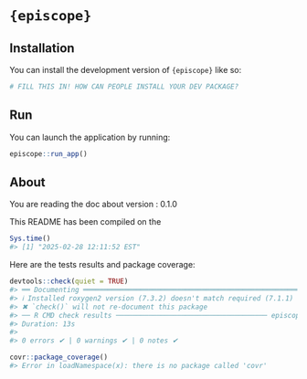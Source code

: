 
<!-- README.md is generated from README.Rmd. Please edit that file -->

# `{episcope}`

<!-- badges: start -->
<!-- badges: end -->

## Installation

You can install the development version of `{episcope}` like so:

``` r
# FILL THIS IN! HOW CAN PEOPLE INSTALL YOUR DEV PACKAGE?
```

## Run

You can launch the application by running:

``` r
episcope::run_app()
```

## About

You are reading the doc about version : 0.1.0

This README has been compiled on the

``` r
Sys.time()
#> [1] "2025-02-28 12:11:52 EST"
```

Here are the tests results and package coverage:

``` r
devtools::check(quiet = TRUE)
#> ══ Documenting ═════════════════════════════════════════════════════════════════
#> ℹ Installed roxygen2 version (7.3.2) doesn't match required (7.1.1)
#> ✖ `check()` will not re-document this package
#> ── R CMD check results ───────────────────────────────────── episcope 0.1.0 ────
#> Duration: 13s
#> 
#> 0 errors ✔ | 0 warnings ✔ | 0 notes ✔
```

``` r
covr::package_coverage()
#> Error in loadNamespace(x): there is no package called 'covr'
```
